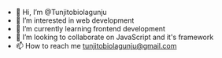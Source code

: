 - 👋 Hi, I’m @Tunjitobiolagunju
- 👀 I’m interested in web development
- 🌱 I’m currently learning frontend development
- 💞️ I’m looking to collaborate on JavaScript and it's framework 
- 📫 How to reach me tunjitobiolagunju@gmail.com

<!---
Tunjitobiolagunju/Tunjitobiolagunju is a ✨ special ✨ repository because its `README.md` (this file) appears on your GitHub profile.
You can click the Preview link to take a look at your changes.
--->
